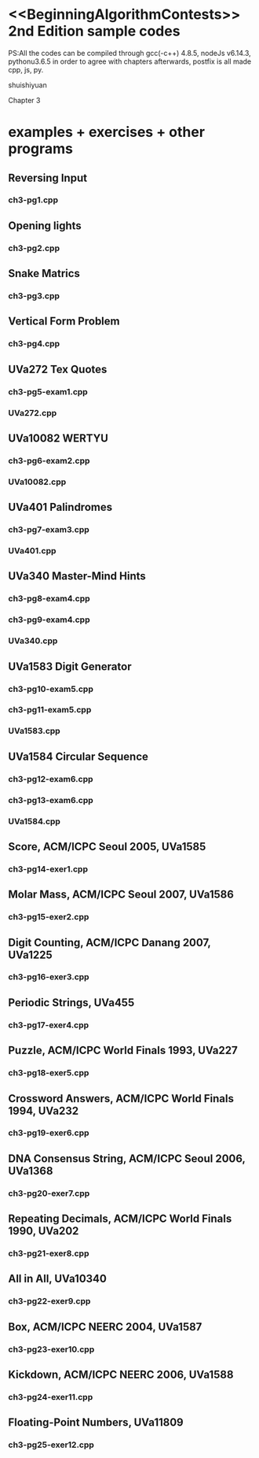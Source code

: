 ﻿&lt;&lt;BeginningAlgorithmContests>> 2nd Edition sample codes
============
PS:All the codes can be compiled through gcc(-c++) 4.8.5, nodeJs v6.14.3, pythonu3.6.5 in order to agree with chapters afterwards, postfix is all made cpp, js, py.

shuishiyuan

Chapter 3

examples + exercises + other programs
==============
## Reversing Input
### ch3-pg1.cpp

## Opening lights
### ch3-pg2.cpp

## Snake Matrics
### ch3-pg3.cpp

## Vertical Form Problem
### ch3-pg4.cpp

## UVa272 Tex Quotes
### ch3-pg5-exam1.cpp
### UVa272.cpp

## UVa10082 WERTYU
### ch3-pg6-exam2.cpp
### UVa10082.cpp

## UVa401 Palindromes
### ch3-pg7-exam3.cpp
### UVa401.cpp

## UVa340 Master-Mind Hints
### ch3-pg8-exam4.cpp
### ch3-pg9-exam4.cpp
### UVa340.cpp

## UVa1583 Digit Generator
### ch3-pg10-exam5.cpp
### ch3-pg11-exam5.cpp
### UVa1583.cpp

## UVa1584 Circular Sequence
### ch3-pg12-exam6.cpp
### ch3-pg13-exam6.cpp
### UVa1584.cpp

## Score, ACM/ICPC Seoul 2005, UVa1585
### ch3-pg14-exer1.cpp

## Molar Mass, ACM/ICPC Seoul 2007, UVa1586
### ch3-pg15-exer2.cpp

## Digit Counting, ACM/ICPC Danang 2007, UVa1225
### ch3-pg16-exer3.cpp

## Periodic Strings, UVa455
### ch3-pg17-exer4.cpp

## Puzzle, ACM/ICPC World Finals 1993, UVa227
### ch3-pg18-exer5.cpp

## Crossword Answers, ACM/ICPC World Finals 1994, UVa232
### ch3-pg19-exer6.cpp

## DNA Consensus String, ACM/ICPC Seoul 2006, UVa1368
### ch3-pg20-exer7.cpp

## Repeating Decimals, ACM/ICPC World Finals 1990, UVa202
### ch3-pg21-exer8.cpp

## All in All, UVa10340
### ch3-pg22-exer9.cpp

## Box, ACM/ICPC NEERC 2004, UVa1587
### ch3-pg23-exer10.cpp

## Kickdown, ACM/ICPC NEERC 2006, UVa1588
### ch3-pg24-exer11.cpp

## Floating-Point Numbers, UVa11809
### ch3-pg25-exer12.cpp
